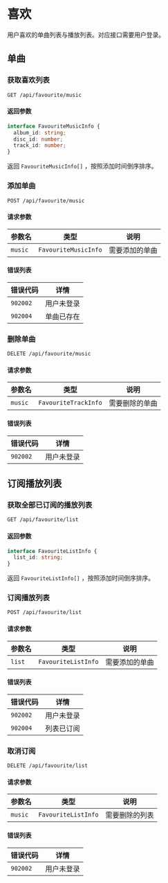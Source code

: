 # 喜欢

用户喜欢的单曲列表与播放列表。对应接口需要用户登录。

## 单曲

### 获取喜欢列表

`GET /api/favourite/music`

#### 返回参数

```ts
interface FavouriteMusicInfo {
  album_id: string;
  disc_id: number;
  track_id: number;
}
```

返回 `FavouriteMusicInfo[]` ，按照添加时间倒序排序。

### 添加单曲

`POST /api/favourite/music`

#### 请求参数

| 参数名  | 类型                 | 说明           |
| ------- | -------------------- | -------------- |
| `music` | `FavouriteMusicInfo` | 需要添加的单曲 |

#### 错误列表

| 错误代码 | 详情       |
| -------- | ---------- |
| `902002` | 用户未登录 |
| `902004` | 单曲已存在 |

### 删除单曲

`DELETE /api/favourite/music`

#### 请求参数

| 参数名  | 类型                 | 说明           |
| ------- | -------------------- | -------------- |
| `music` | `FavouriteTrackInfo` | 需要删除的单曲 |

#### 错误列表

| 错误代码 | 详情       |
| -------- | ---------- |
| `902002` | 用户未登录 |

## 订阅播放列表

### 获取全部已订阅的播放列表

`GET /api/favourite/list`

#### 返回参数

```ts
interface FavouriteListInfo {
  list_id: string;
}
```

返回 `FavouriteListInfo[]` ，按照添加时间倒序排序。

### 订阅播放列表

`POST /api/favourite/list`

#### 请求参数

| 参数名 | 类型                | 说明           |
| ------ | ------------------- | -------------- |
| `list` | `FavouriteListInfo` | 需要添加的单曲 |

#### 错误列表

| 错误代码 | 详情       |
| -------- | ---------- |
| `902002` | 用户未登录 |
| `902004` | 列表已订阅 |

### 取消订阅

`DELETE /api/favourite/list`

#### 请求参数

| 参数名  | 类型                | 说明           |
| ------- | ------------------- | -------------- |
| `music` | `FavouriteListInfo` | 需要删除的列表 |

#### 错误列表

| 错误代码 | 详情       |
| -------- | ---------- |
| `902002` | 用户未登录 |
